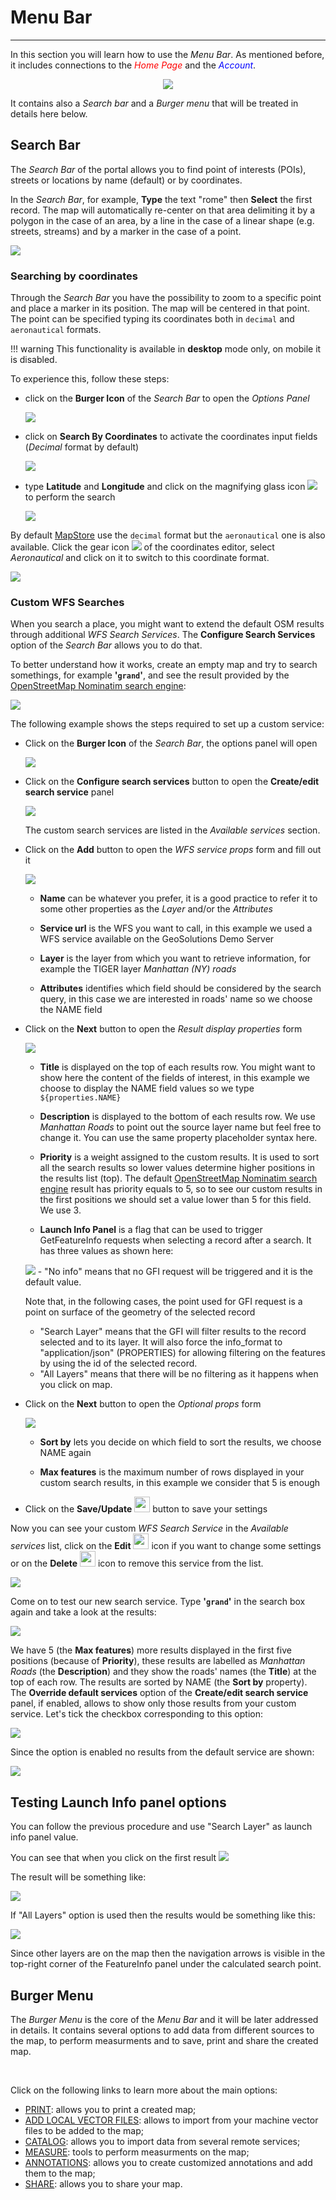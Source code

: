 # Menu Bar
**********

In this section you will learn how to use the *Menu Bar*. As mentioned before, it includes connections to the <span style="color:red">*Home Page*</span> and the <span style="color:blue">*Account*</span>.

   <p align = "center" > <img src="../img/menu-bar/menu-bar.jpg" style="max-width:500px;" /></p>

It contains also a *Search bar* and a *Burger menu* that will be treated in details here below.

Search Bar
----------

The *Search Bar* of the portal allows you to find point of interests (POIs), streets or locations by name (default) or by coordinates.

In the *Search Bar*, for example, **Type** the text "rome" then **Select** the first record. The map will automatically re-center on that area delimiting it by a polygon in the case of an area, by a line in the case of a linear shape (e.g. streets, streams) and by a marker in the case of a point.

<img src="../img/menu-bar/rome.jpg" style="max-width:650px;" />

### Searching by coordinates

Through the *Search Bar* you have the possibility to zoom to a specific point and place a marker in its position. The map will be centered in that point.
The point can be specified typing its coordinates both in `decimal` and `aeronautical` formats.

!!! warning
    This functionality is available in **desktop** mode only, on mobile it is disabled.

To experience this, follow these steps:

* click on the **Burger Icon** of the *Search Bar* to open the *Options Panel*

    <img src="../img/menu-bar/search_by_coordinates_option.jpg" style="max-width:400px;"/>

* click on **Search By Coordinates** to activate the coordinates input fields (*Decimal* format by default)

    <img src="../img/menu-bar/decimal_coordinates_editor.jpg" style="max-width:500px;"/>

* type **Latitude** and **Longitude** and click on the magnifying glass icon <img src="../img/button/magnifying_glass_icon.jpg" style="max-width:30px;"/> to perform the search

    <img src="../img/menu-bar/search_by_decimal_coordinates.gif" />

By default [MapStore](https://mapstore.geo-solutions.it/mapstore/#/) use the `decimal` format but the `aeronautical` one is also available. Click the gear icon <img src="../img/button/gear_icon.jpg" style="max-width:30px;"> of the coordinates editor, select *Aeronautical* and click on it to switch to this coordinate format.

<img src="../img/menu-bar/search_by_aeronautical_coordinates.gif" />

### Custom WFS Searches

When you search a place, you might want to extend the default OSM results through additional *WFS Search Services*.
The **Configure Search Services** option of the *Search Bar* allows you to do that.

To better understand how it works, create an empty map and try to search somethings, for example **'`grand`'**, and see the result provided by the [OpenStreetMap Nominatim search engine](https://nominatim.openstreetmap.org/):

<img src="../img/menu-bar/default-osm-search.jpg" />

The following example shows the steps required to set up a custom service:

* Click on the **Burger Icon** of the *Search Bar*, the options panel will open

    <img src="../img/menu-bar/search_tool.jpg" style="max-width:400px;" />

* Click on the **Configure search services** button to open the **Create/edit search service** panel

    <img src="../img/menu-bar/create-edit-service-panel.jpg" style="max-height:500px;" />

    The custom search services are listed in the *Available services* section.

* Click on the **Add** button to open the *WFS service props* form and fill out it

    <img src="../img/menu-bar/wfs-service-props-form.jpg" style="max-height:500px;" />

    - **Name** can be whatever you prefer, it is a good practice to refer it to some other properties as the *Layer* and/or the *Attributes*

    - **Service url** is the WFS you want to call, in this example we used a WFS service available on the GeoSolutions Demo Server

    - **Layer** is the layer from which you want to retrieve information, for example the TIGER layer *Manhattan (NY) roads*

    - **Attributes** identifies which field should be considered by the search query, in this case we are interested in roads' name so we choose the NAME field

* Click on the **Next** button to open the *Result display properties* form

    <img src="../img/menu-bar/result-display-properties-form.jpg" style="max-height:500px;" />

    - **Title** is displayed on the top of each results row. You might want to show here the content of the fields of interest, in this example we choose to display the NAME field values so we type `${properties.NAME}`

    - **Description** is displayed to the bottom of each results row. We use *Manhattan Roads* to point out the source layer name but feel free to change it. You can use the same property placeholder syntax here.

    - **Priority** is a weight assigned to the custom results. It is used to sort all the search results so lower values determine higher positions in the results list (top). The default [OpenStreetMap Nominatim search engine](https://nominatim.openstreetmap.org/) result has priority equals to 5, so to see our custom results in the first positions we should set a value lower than 5 for this field. We use 3.

    - **Launch Info Panel** is a flag that can be used to trigger GetFeatureInfo requests when selecting a record after a search.
    It has three values as shown here:
    <img src="../img/menu-bar/launch-info-panel.jpg" style="max-height:500px;" />
     - "No info" means that no GFI request will be triggered and it is the default value.

     Note that, in the following cases, the point used for GFI request is a point on surface of the geometry of the selected record

     - "Search Layer" means that the GFI will filter results to the record selected and to its layer. It will also force the info_format to "application/json" (PROPERTIES) for allowing filtering on the features by using the id of the selected record.
     - "All Layers" means that there will be no filtering as it happens when you click on map.


* Click on the **Next** button to open the *Optional props* form

    <img src="../img/menu-bar/optional-props-form.jpg" style="max-height:500px;" />

    - **Sort by** lets you decide on which field to sort the results, we choose NAME again

    - **Max features** is the maximum number of rows displayed in your custom search results, in this example we consider that 5 is enough

* Click on the **Save/Update** <img src="../img/button/save-update-button.jpg" style="height:25px" /> button to save your settings

Now you can see your custom *WFS Search Service* in the *Available services* list, click on the **Edit** <img src="../img/button/edit-service-icon.jpg" style="height:25px" /> icon if you want to change some settings or on the **Delete** <img src="../img/button/delete-service-icon.jpg" style="height:25px" /> icon to remove this service from the list.

<img src="../img/menu-bar/wfs-services-list.jpg" style="max-height:500px;" />

Come on to test our new search service. Type **'`grand`'** in the search box again and take a look at the results:

<img src="../img/menu-bar/custom-search-results.jpg" style="max-height:500px;" />

We have 5 (the **Max features**) more results displayed in the first five positions (because of **Priority**), these results are labelled as *Manhattan Roads* (the **Description**) and they show the roads' names (the **Title**) at the top of each row. The results are sorted by NAME (the **Sort by** property).
<br>
The **Override default services** option of the **Create/edit search service** panel, if enabled, allows to show only those results from your custom service. Let's tick the checkbox corresponding to this option:

<img src="../img/menu-bar/override-default-service.jpg" style="max-height:500px;" />

Since the option is enabled no results from the default service are shown:

<img src="../img/menu-bar/override-default-service-results.jpg" style="max-height:500px;" />


Testing Launch Info panel options
-----------
You can follow the previous procedure and use "Search Layer" as launch info panel value.

You can see that when you click on the first result
<img src="../img/menu-bar/custom-search-results-click-records.jpg" style="max-height:500px;" />

The result will be something like:

<img src="../img/menu-bar/custom-search-results-search-layer.jpg" style="max-height:500px;" />

If "All Layers" option is used then the results would be something like this:

<img src="../img/menu-bar/custom-search-results-all-layers.jpg" style="max-height:500px;" />

Since other layers are on the map then the navigation arrows is visible in the top-right corner of the FeatureInfo panel under the calculated search point.

Burger Menu
-----------
The *Burger Menu* is the core of the *Menu Bar* and it will be later addressed in details. It contains several options to add data from different sources to the map, to perform measurments and to save, print and share the created map.

<br>

Click on the following links to learn more about the main options:

* [PRINT](print.md): allows you to print a created map;
* [ADD LOCAL VECTOR FILES](local-files.md): allows to import from your machine vector files to be added to  the map;
* [CATALOG](catalog.md): allows you to import data from several remote services;
* [MEASURE](measure.md): tools to perform measurments on the map;
* [ANNOTATIONS](annotations.md): allows you to create customized annotations and add them to the map;
* [SHARE](share.md): allows you to share your map.
